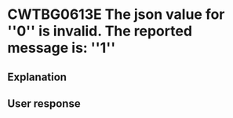 # CWTBG0613E The json value for ''0'' is invalid. The reported message is: ''1''

## Explanation

## User response